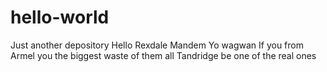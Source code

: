 # hello-world
Just another depository
Hello Rexdale Mandem 
Yo wagwan 
If you from Armel you the biggest waste of them all
Tandridge be one of the real ones
